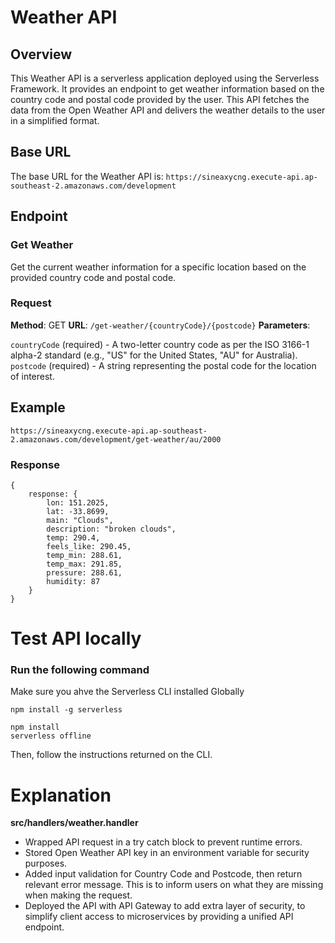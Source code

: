 # Weather API

## Overview

This Weather API is a serverless application deployed using the Serverless Framework. It provides an endpoint to get weather information based on the country code and postal code provided by the user. This API fetches the data from the Open Weather API and delivers the weather details to the user in a simplified format.

## Base URL

The base URL for the Weather API is:
`https://sineaxycng.execute-api.ap-southeast-2.amazonaws.com/development`

## Endpoint

### Get Weather

Get the current weather information for a specific location based on the provided country code and postal code.

### Request

**Method**: GET
**URL**: `/get-weather/{countryCode}/{postcode}`
**Parameters**:

`countryCode` (required) - A two-letter country code as per the ISO 3166-1 alpha-2 standard (e.g., "US" for the United States, "AU" for Australia).
`postcode` (required) - A string representing the postal code for the location of interest.

## Example

`https://sineaxycng.execute-api.ap-southeast-2.amazonaws.com/development/get-weather/au/2000`

### Response

```
{
    response: {
        lon: 151.2025,
        lat: -33.8699,
        main: "Clouds",
        description: "broken clouds",
        temp: 290.4,
        feels_like: 290.45,
        temp_min: 288.61,
        temp_max: 291.85,
        pressure: 288.61,
        humidity: 87
    }
}
```

# Test API locally

### Run the following command

Make sure you ahve the Serverless CLI installed Globally

```
npm install -g serverless
```

```
npm install
serverless offline
```

Then, follow the instructions returned on the CLI.

# Explanation

**src/handlers/weather.handler**

- Wrapped API request in a try catch block to prevent runtime errors.
- Stored Open Weather API key in an environment variable for security purposes.
- Added input validation for Country Code and Postcode, then return relevant error message. This is to inform users on what they are missing when making the request.
- Deployed the API with API Gateway to add extra layer of security, to simplify client access to microservices by providing a unified API endpoint.
